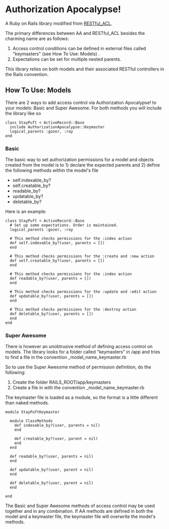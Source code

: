 Authorization Apocalypse!
=========================

A Ruby on Rails library modified from [RESTful_ACL](http://github.com/mdarby/restful_acl/tree/master).

The primary differences between AA and RESTful_ACL besides the charming name are as follows:

1. Access control conditions can be defined in external files called "keymasters" (see How To Use: Models) .
2. Expectations can be set for multiple nested parents.

This library relies on both models and their associated RESTful controllers in the Rails convention. 

How To Use: Models
------------------

There are 2 ways to add access control via Authorization Apocalypse! to your models: Basic and Super Awesome. For both methods you will include the library like so

    class StayPuft < ActiveRecord::Base
      include AuthorizationApocalypse::Keymaster
      logical_parents :gozer, :ray
    end

### Basic

The basic way to set authorization permissions for a model and objects created from the model is to 1) declare the expected parents and 2) define the following methods within the model's file

* self.indexable_by?
* self.creatable_by?
* readable_by?
* updatable_by?
* deletable_by?

Here is an example:

    class StayPuft < ActiveRecord::Base
      # Set up some expectations. Order is maintained.
      logical_parents :gozer, :ray
      
      # This method checks permissions for the :index action
      def self.indexable_by?(user, parents = [])
      end

      # This method checks permissions for the :create and :new action
      def self.creatable_by?(user, parents = [])
      end
      
      # This method checks permissions for the :index action
      def readable_by?(user, parents = [])
      end

      # This method checks permissions for the :update and :edit action
      def updatable_by?(user, parents = [])
      end

      # This method checks permissions for the :destroy action
      def deletable_by?(user, parents = [])
      end
    end
    
### Super Awesome

There is however an unobtrusive method of defining access control on models. The library looks for a folder called "keymasters" in /app and tries to find a file in the convention _model\_name_keymaster.rb

So to use the Super Awesome method of permission definition, do the following:

1. Create the folder RAILS_ROOT/app/keymasters
2. Create a file in with the convention _model\_name_keymaster.rb

The keymaster file is loaded as a module, so the format is a little different than naked methods.

    module StayPuftKeymaster

      module ClassMethods  
        def indexable_by?(user, parents = nil)
        end

        def creatable_by?(user, parent = nil)
        end
      end

      def readable_by?(user, parents = nil)
      end

      def updatable_by?(user, parent = nil)
      end

      def deletable_by?(user, parent = nil)
      end
      
    end
    
The Basic and Super Awesome methods of access control may be used together and in any combination. If AA methods are defined in both the model and a keymaster file, the keymaster file will overwrite the model's methods.